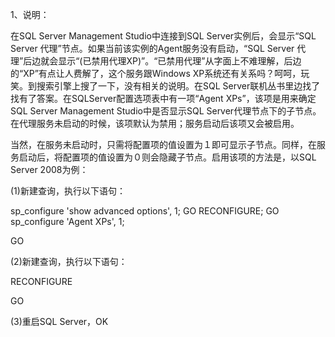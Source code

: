 1、说明：

在SQL Server Management Studio中连接到SQL Server实例后，会显示“SQL Server 代理”节点。如果当前该实例的Agent服务没有启动，“SQL Server 代理”后边就会显示“(已禁用代理XP)”。“已禁用代理”从字面上不难理解，后边的“XP”有点让人费解了，这个服务跟Windows XP系统还有关系吗？呵呵，玩笑。到搜索引擎上搜了一下，没有相关的说明。在SQL Server联机丛书里边找了找有了答案。在SQLServer配置选项表中有一项“Agent XPs”，该项是用来确定SQL Server Management Studio中是否显示SQL Server代理节点下的子节点。在代理服务未启动的时候，该项默认为禁用；服务启动后该项又会被启用。

当然，在服务未启动时，只需将配置项的值设置为１即可显示子节点。同样，在服务启动后，将配置项的值设置为０则会隐藏子节点。启用该项的方法是，以SQL Server 2008为例：

(1)新建查询，执行以下语句：

sp_configure 'show advanced options', 1;
GO
RECONFIGURE;
GO
sp_configure 'Agent XPs', 1;

GO

(2)新建查询，执行以下语句：

RECONFIGURE

GO

(3)重启SQL Server，OK